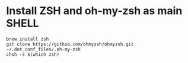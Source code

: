 # Install ZSH and oh-my-zsh as main SHELL

```
brew install zsh
git clone https://github.com/ohmyzsh/ohmyzsh.git ~/.dot_conf_files/.oh-my-zsh
chsh -s $(which zsh)
```
